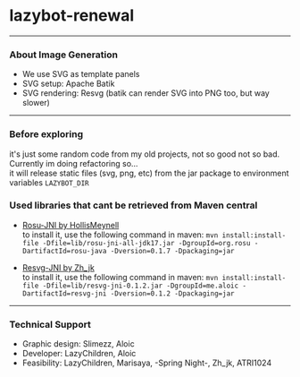 # lazybot-renewal
---

### About Image Generation

- We use SVG as template panels
- SVG setup: Apache Batik
- SVG rendering: Resvg (batik can render SVG into PNG too, but way slower)
---

### Before exploring

it's just some random code from my old projects, not so good not so bad. Currently im doing refactoring so...</br>
it will release static files (svg, png, etc) from the jar package to environment variables `LAZYBOT_DIR`


### Used libraries that cant be retrieved from Maven central

* [Rosu-JNI by HollisMeynell](https://github.com/HollisMeynell)</br>
    to install it, use the following command in maven:
  ```mvn install:install-file -Dfile=lib/rosu-jni-all-jdk17.jar -DgroupId=org.rosu -DartifactId=rosu-java -Dversion=0.1.7 -Dpackaging=jar```

* [Resvg-JNI by Zh_jk](https://github.com/fantasyzhjk)</br>
    to install it, use the following command in maven:
```mvn install:install-file -Dfile=lib/resvg-jni-0.1.2.jar -DgroupId=me.aloic -DartifactId=resvg-jni -Dversion=0.1.2 -Dpackaging=jar```
---
### Technical Support

- Graphic design: Slimezz, Aloic</br>
- Developer: LazyChildren, Aloic
- Feasibility: LazyChildren, Marisaya, -Spring Night-, Zh_jk, ATRI1024</br>


